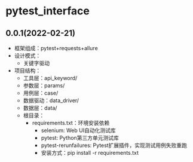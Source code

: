 # pytest_interface

## 0.0.1(2022-02-21)

- 框架组成：pytest+requests+allure
- 设计模式：
  - 关键字驱动
- 项目结构：
  - 工具层：api_keyword/
  - 参数层：params/
  - 用例层：case/
  - 数据驱动：data_driver/
  - 数据层：data/
  - 根目录：
    - requirements.txt：环境安装依赖
      - selenium: Web UI自动化测试库
      - pytest: Python第三方单元测试库
      - pytest-rerunfailures: Pytest扩展插件，实现测试用例失败重跑
      - 安装方式：pip install -r requirements.txt